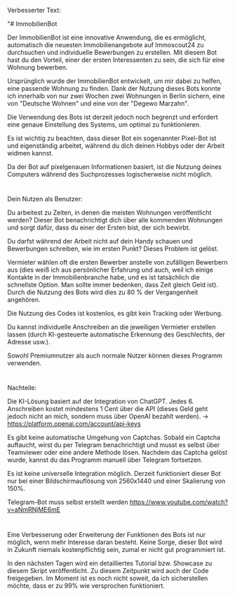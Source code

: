 Verbesserter Text:

"# ImmobilienBot

Der ImmobilienBot ist eine innovative Anwendung, die es ermöglicht, automatisch die neuesten Immobilienangebote auf Immoscout24 zu durchsuchen und individuelle Bewerbungen zu erstellen. Mit diesem Bot hast du den Vorteil, einer der ersten Interessenten zu sein, die sich für eine Wohnung bewerben.

Ursprünglich wurde der ImmobilienBot entwickelt, um mir dabei zu helfen, eine passende Wohnung zu finden. Dank der Nutzung dieses Bots konnte ich innerhalb von nur zwei Wochen zwei Wohnungen in Berlin sichern, eine von "Deutsche Wohnen" und eine von der "Degewo Marzahn".

Die Verwendung des Bots ist derzeit jedoch noch begrenzt und erfordert eine genaue Einstellung des Systems, um optimal zu funktionieren.

Es ist wichtig zu beachten, dass dieser Bot ein sogenannter Pixel-Bot ist und eigenständig arbeitet, während du dich deinen Hobbys oder der Arbeit widmen kannst.

Da der Bot auf pixelgenauen Informationen basiert, ist die Nutzung deines Computers während des Suchprozesses logischerweise nicht möglich.



#



Dein Nutzen als Benutzer:

Du arbeitest zu Zeiten, in denen die meisten Wohnungen veröffentlicht werden? Dieser Bot benachrichtigt dich über alle kommenden Wohnungen und sorgt dafür, dass du einer der Ersten bist, der sich bewirbt.

Du darfst während der Arbeit nicht auf dein Handy schauen und Bewerbungen schreiben, wie im ersten Punkt? Dieses Problem ist gelöst.

Vermieter wählen oft die ersten Bewerber anstelle von zufälligen Bewerbern aus (dies weiß ich aus persönlicher Erfahrung und auch, weil ich einige Kontakte in der Immobilienbranche habe, und es ist tatsächlich die schnellste Option. Man sollte immer bedenken, dass Zeit gleich Geld ist). Durch die Nutzung des Bots wird dies zu 80 % der Vergangenheit angehören.

Die Nutzung des Codes ist kostenlos, es gibt kein Tracking oder Werbung.

Du kannst individuelle Anschreiben an die jeweiligen Vermieter erstellen lassen (durch KI-gesteuerte automatische Erkennung des Geschlechts, der Adresse usw.).

Sowohl Premiumnutzer als auch normale Nutzer können dieses Programm verwenden.


#


Nachteile:

Die KI-Lösung basiert auf der Integration von ChatGPT. Jedes 6. Anschreiben kostet mindestens 1 Cent über die API (dieses Geld geht jedoch nicht an mich, sondern muss über OpenAI bezahlt werden). -> https://platform.openai.com/account/api-keys

Es gibt keine automatische Umgehung von Captchas. Sobald ein Captcha auftaucht, wirst du per Telegram benachrichtigt und musst es selbst über Teamviewer oder eine andere Methode lösen. Nachdem das Captcha gelöst wurde, kannst du das Programm manuell über Telegram fortsetzen.

Es ist keine universelle Integration möglich. Derzeit funktioniert dieser Bot nur bei einer Bildschirmauflösung von 2560x1440 und einer Skalierung von 150%.

Telegram-Bot muss selbst erstellt werden    https://www.youtube.com/watch?v=aNmRNjME6mE



#

Eine Verbesserung oder Erweiterung der Funktionen des Bots ist nur möglich, wenn mehr Interesse daran besteht. Keine Sorge, dieser Bot wird in Zukunft niemals kostenpflichtig sein, zumal er nicht gut programmiert ist.

In den nächsten Tagen wird ein detailliertes Tutorial bzw. Showcase zu diesem Skript veröffentlicht. Zu diesem Zeitpunkt wird auch der Code freigegeben. Im Moment ist es noch nicht soweit, da ich sicherstellen möchte, dass er zu 99% wie versprochen funktioniert.
